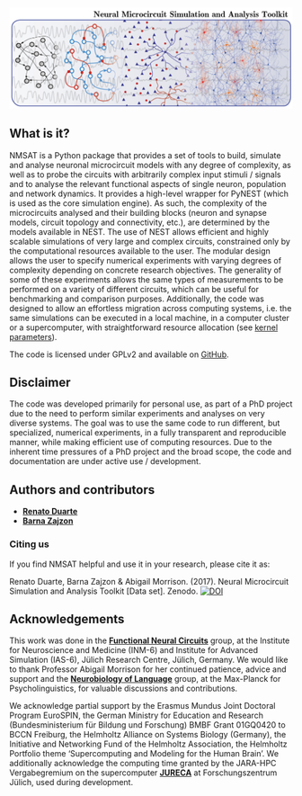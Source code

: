 # 

<!--# Neural Microcircuit Simulation and Analysis Toolkit (NMSAT)-->

![alt-text](/images/NMSAT.png)


## What is it?

NMSAT is a Python package that provides a set of tools to build, simulate and analyse neuronal microcircuit models with any degree of complexity, as well as to probe the circuits with arbitrarily complex input stimuli / signals and to analyse the relevant functional aspects of single neuron, population and network dynamics. It provides a high-level wrapper for PyNEST (which is used as
the core simulation engine). As such, the complexity of the microcircuits analysed and their building blocks (neuron and synapse models, circuit topology and connectivity, etc.), are determined by the models available in NEST. The use of NEST allows efficient and highly scalable simulations of very
large and complex circuits, constrained only by the computational resources available to the user.
The modular design allows the user to specify numerical experiments with varying degrees of
complexity depending on concrete research objectives. The generality of some of these experiments
allows the same types of measurements to be performed on a variety of different circuits, which can
be useful for benchmarking and comparison purposes. Additionally, the code was designed to allow
an effortless migration across computing systems, i.e. the same simulations can be executed in a
local machine, in a computer cluster or a supercomputer, with straightforward resource allocation
(see [kernel parameters](/parameters/#kernel)).


The code is licensed under GPLv2 and available on [GitHub](https://github.com/rcfduarte/nmsat).


## Disclaimer

The code was developed primarily for personal use, as part of a PhD project due to the need to perform similar experiments and analyses on very diverse systems. The goal was to use the same code to
run different, but specialized, numerical experiments, in a fully transparent and reproducible manner, while making efficient use of computing resources. Due to the inherent time pressures of a PhD project and the broad scope, the code and documentation are under active use / development. 


## Authors and contributors

* **[Renato Duarte](https://github.com/rcfduarte)**
* **[Barna Zajzon](https://github.com/zbarni)**


### Citing us
If you find NMSAT helpful and use it in your research, please cite it as:

Renato Duarte, Barna Zajzon & Abigail Morrison. (2017). Neural Microcircuit Simulation and Analysis Toolkit [Data set]. Zenodo.
[![DOI](https://zenodo.org/badge/DOI/10.5281/zenodo.582645.svg)](https://doi.org/10.5281/zenodo.582645)

## Acknowledgements
This work was done in the **[Functional Neural Circuits](http://www.fz-juelich.de/inm/inm-6/EN/Forschung/Morrison/artikel.html)** group, at the Institute for Neuroscience and Medicine (INM-6) and Institute for Advanced Simulation (IAS-6), Jülich Research Centre, Jülich, Germany. 
We would like to thank Professor Abigail Morrison for her continued patience, advice and support and the **[Neurobiology of Language](http://www.mpi.nl/departments/neurobiology-of-language)** group, at the Max-Planck for Psycholinguistics, for valuable discussions and contributions.

We acknowledge partial support by the Erasmus Mundus Joint Doctoral Program EuroSPIN, the German Ministry for Education and Research (Bundesministerium für Bildung und Forschung) BMBF Grant 01GQ0420 to BCCN Freiburg, the Helmholtz Alliance on Systems Biology (Germany), the Initiative and Networking Fund of the Helmholtz Association, the Helmholtz Portfolio theme ‘Supercomputing and Modeling for the Human Brain’.
We additionally acknowledge the computing time granted by the JARA-HPC Vergabegremium on the supercomputer **[JURECA](https://jlsrf.org/index.php/lsf/article/view/121/pdf)** at Forschungszentrum Jülich, used during development.
